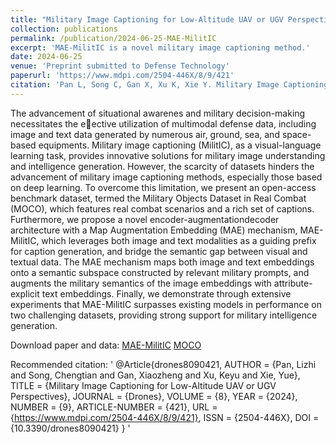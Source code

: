 ```yaml
---
title: "Military Image Captioning for Low-Altitude UAV or UGV Perspectives"
collection: publications
permalink: /publication/2024-06-25-MAE-MilitIC
excerpt: 'MAE-MilitIC is a novel military image captioning method.'
date: 2024-06-25
venue: 'Preprint submitted to Defense Technology'
paperurl: 'https://www.mdpi.com/2504-446X/8/9/421'
citation: 'Pan L, Song C, Gan X, Xu K, Xie Y. Military Image Captioning for Low-Altitude UAV or UGV Perspectives. Drones. 2024; 8(9):421.'
---
```

The advancement of situational awarenes and military decision-making necessitates the eective utilization of
multimodal defense data, including image and text data generated by numerous air, ground, sea, and space-based
equipments. Military image captioning (MilitIC), as a visual-language learning task, provides innovative solutions for
military image understanding and intelligence generation. However, the scarcity of datasets hinders the advancement
of military image captioning methods, especially those based on deep learning. To overcome this limitation, we
present an open-access benchmark dataset, termed the Military Objects Dataset in Real Combat (MOCO), which
features real combat scenarios and a rich set of captions. Furthermore, we propose a novel encoder-augmentationdecoder
architecture with a Map Augmentation Embedding (MAE) mechanism, MAE-MilitIC, which leverages both
image and text modalities as a guiding prefix for caption generation, and bridge the semantic gap between visual and
textual data. The MAE mechanism maps both image and text embeddings onto a semantic subspace constructed by
relevant military prompts, and augments the military semantics of the image embeddings with attribute-explicit text
embeddings. Finally, we demonstrate through extensive experiments that MAE-MilitIC surpasses existing models in
performance on two challenging datasets, providing strong support for military intelligence generation.

Download paper and data:
[MAE-MilitIC](https://www.mdpi.com/2504-446X/8/9/421)
[MOCO](https://github.com/Panlizhi/MOCO)

Recommended citation: 
'
@Article{drones8090421,
AUTHOR = {Pan, Lizhi and Song, Chengtian and Gan, Xiaozheng and Xu, Keyu and Xie, Yue},
TITLE = {Military Image Captioning for Low-Altitude UAV or UGV Perspectives},
JOURNAL = {Drones},
VOLUME = {8},
YEAR = {2024},
NUMBER = {9},
ARTICLE-NUMBER = {421},
URL = {https://www.mdpi.com/2504-446X/8/9/421},
ISSN = {2504-446X},
DOI = {10.3390/drones8090421}
}
'
